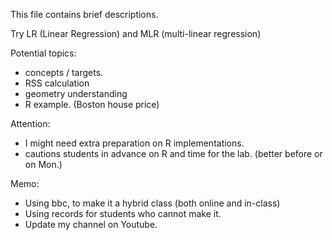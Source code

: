 This file contains brief descriptions.

Try LR (Linear Regression) and MLR (multi-linear regression)

Potential topics:
 - concepts / targets.
 - RSS calculation
 - geometry understanding
 - R example. (Boston house price)
 
Attention:
 - I might need extra preparation on R implementations.
 - cautions students in advance on R and time for the lab. (better before or on Mon.)

Memo:
 - Using bbc, to make it a hybrid class (both online and in-class)
 - Using records for students who cannot make it.
 - Update my channel on Youtube.
